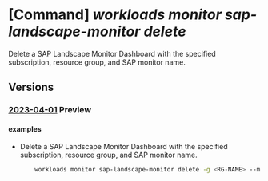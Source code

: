 # [Command] _workloads monitor sap-landscape-monitor delete_

Delete a SAP Landscape Monitor Dashboard with the specified subscription, resource group, and SAP monitor name.

## Versions

### [2023-04-01](/Resources/mgmt-plane/L3N1YnNjcmlwdGlvbnMve30vcmVzb3VyY2Vncm91cHMve30vcHJvdmlkZXJzL21pY3Jvc29mdC53b3JrbG9hZHMvbW9uaXRvcnMve30vc2FwbGFuZHNjYXBlbW9uaXRvci9kZWZhdWx0/2023-04-01.xml) **Preview**

<!-- mgmt-plane /subscriptions/{}/resourcegroups/{}/providers/microsoft.workloads/monitors/{}/saplandscapemonitor/default 2023-04-01 -->

#### examples

- Delete a SAP Landscape Monitor Dashboard with the specified subscription, resource group, and SAP monitor name.
    ```bash
        workloads monitor sap-landscape-monitor delete -g <RG-NAME> --monitor-name <monitor-name>
    ```
